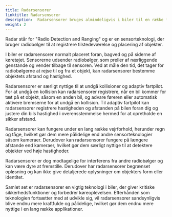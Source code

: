 ```yaml
---
title: Radarsensorer
linktitle: Radarsensorer
description:  Radarsensorer bruges almindeligvis i biler til en række forskellige formål, herunder kollisionsundgåelse, adaptiv fartpilot og registrering af blinde vinkler.
weight: 2
---
```

<!-- markdownlint-disable MD033 -->
Radar står for "Radio Detection and Ranging" og er en sensorteknologi, der bruger radiobølger til at registrere tilstedeværelse og placering af objekter.

I biler er radarsensorer normalt placeret foran, bagved og på siderne af køretøjet. Sensorerne udsender radiobølger, som preller af nærliggende genstande og vender tilbage til sensoren. Ved at måle den tid, det tager for radiobølgerne at rejse til og fra et objekt, kan radarsensorer bestemme objektets afstand og hastighed.

Radarsensorer er særligt nyttige til at undgå kollisioner og adaptiv fartpilot. For at undgå en kollision kan radarsensorer registrere, når en bil kommer for tæt på et objekt, såsom en anden bil, og advare føreren eller automatisk aktivere bremserne for at undgå en kollision. Til adaptiv fartpilot kan radarsensorer registrere hastigheden og afstanden på bilen foran dig og justere din bils hastighed i overensstemmelse hermed for at opretholde en sikker afstand.

Radarsensorer kan fungere under en lang række vejrforhold, herunder regn og tåge, hvilket gør dem mere pålidelige end andre sensorteknologier såsom kameraer. Derudover kan radarsensorer fungere på længere afstande end kameraer, hvilket gør dem særligt nyttige til at detektere objekter ved høje hastigheder.

Radarsensorer er dog modtagelige for interferens fra andre radiobølger og kan være dyre at fremstille. Derudover har radarsensorer begrænset opløsning og kan ikke give detaljerede oplysninger om objekters form eller identitet.

Samlet set er radarsensorer en vigtig teknologi i biler, der giver kritiske sikkerhedsfunktioner og forbedrer køreoplevelsen. Efterhånden som teknologien fortsætter med at udvikle sig, vil radarsensorer sandsynligvis blive endnu mere kraftfulde og pålidelige, hvilket gør dem endnu mere nyttige i en lang række applikationer.